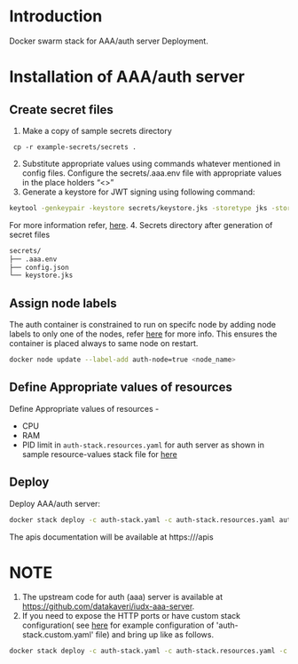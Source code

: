 # Introduction
Docker swarm stack for AAA/auth server Deployment.

# Installation of AAA/auth server
## Create secret files
1. Make a copy of sample secrets directory 
```console
 cp -r example-secrets/secrets .
```
2. Substitute appropriate values using commands whatever mentioned in config files. Configure the secrets/.aaa.env file with appropriate values in the place holders “<>”
3.  Generate a keystore  for JWT signing using following command:
```sh
keytool -genkeypair -keystore secrets/keystore.jks -storetype jks -storepass  <keystore-password> -keyalg EC -alias ES256 -keypass <keystore-password>  -sigalg SHA256withECDSA -dname "CN=,OU=,O=,L=,ST=,C=" -validity 360 -deststoretype pkcs12
```
For more information refer, [here](https://github.com/datakaveri/iudx-aaa-server#jwt-signing-key-setup).
4. Secrets directory after generation of secret files
```sh
secrets/
├── .aaa.env
├── config.json
└── keystore.jks
```

## Assign node labels
 The auth container is constrained to run on specifc node by adding node labels to only one of the nodes, refer [here](https://docs.docker.com/engine/swarm/services/#placement-constraints) for more info. This ensures the container is placed always to same node on restart.
```sh
docker node update --label-add auth-node=true <node_name>
```
## Define Appropriate values of resources

Define Appropriate values of resources -
- CPU 
- RAM 
- PID limit 
in `auth-stack.resources.yaml` for auth server as shown in sample resource-values stack file for [here](example-auth-stack.resources.yaml)

## Deploy
Deploy AAA/auth server:
```sh
docker stack deploy -c auth-stack.yaml -c auth-stack.resources.yaml auth
```
The apis documentation will be available at https://<auth-server-domain-name>/apis
# NOTE
1. The upstream code for auth (aaa) server is available at https://github.com/datakaveri/iudx-aaa-server.
2. If you need to expose the HTTP ports or have custom stack configuration( see [here](example-auth-stack.custom.yaml) for example configuration of 'auth-stack.custom.yaml' file)  and bring up like as follows.
```sh
docker stack deploy -c auth-stack.yaml -c auth-stack.resources.yaml -c auth-stack.custom.yaml auth
```
